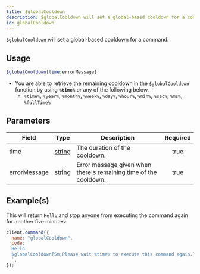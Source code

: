 ```yaml
---
title: $globalCooldown
description: $globalCooldown will set a global-based cooldown for a command.
id: globalCooldown
---
```


`$globalCooldown` will set a global-based cooldown for a command.

## Usage

```php
$globalCooldown[time;errorMessage]
```

- You are able to retrieve the remaining cooldown in the `$globalCooldown` function by using **`%time%`** or any of the
  following below.
  - `%time%`, `%year%`, `%month%`, `%week%`, `%day%`, `%hour%`, `%min%`, `%sec%`, `%ms%`, `%fullTime%`

## Parameters

| Field        | Type                                                                                              | Description                                                      | Required |
| ------------ | ------------------------------------------------------------------------------------------------- | ---------------------------------------------------------------- | :------: |
| time         | [string](https://developer.mozilla.org/en-US/docs/Web/JavaScript/Reference/Global_Objects/String) | The duration of the cooldown.                                    |   true   |
| errorMessage | [string](https://developer.mozilla.org/en-US/docs/Web/JavaScript/Reference/Global_Objects/String) | Error message given when there's remaining time of the cooldown. |   true   |

## Example(s)

This will return `Hello` and stop anyone from executing the command again for another five minutes:

```javascript
client.command({
  name: "globalCooldown",
  code: `
  Hello
  $globalCooldown[5m;Please wait %time% to execute this command again.]
  `,
});
```
